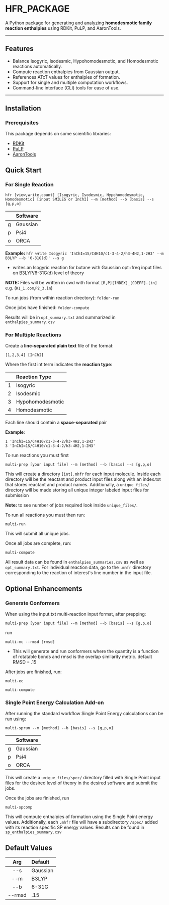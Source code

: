 # HFR_PACKAGE 

A Python package for generating and analyzing **homodesmotic family reaction enthalpies** using RDKit, PuLP, and AaronTools.

---

## Features

- Balance Isogyric, Isodesmic, Hypohomodesmotic, and Homodesmotic reactions automatically.
- Compute reaction enthalpies from Gaussian output.
- References ATcT values for enthalpies of formation.
- Support for single and multiple computation workflows.
- Command-line interface (CLI) tools for ease of use.

---

## Installation

### Prerequisites

This package depends on some scientific libraries:

- [RDKit](https://www.rdkit.org/docs/Install.html)  
- [PuLP](https://coin-or.github.io/pulp/)  
- [AaronTools](https://github.com/QChASM/AaronTools.py) 

## Quick Start

### For Single Reaction
`hfr [view,write,count] [Isogyric, Isodesmic, Hypohomodesmotic, Homodesmotic] [input SMILES or InChI] --m [method] --b [basis] --s [g,p,o]`

|      | Software   |
|:----:|:-----------|
| g    | Gaussian   |
| p    | Psi4       |
| o    | ORCA       |

  **Example:**
     `hfr write Isogyric 'InChI=1S/C4H10/c1-3-4-2/h3-4H2,1-2H3' --m B3LYP --b '6-31G(d)' --s g`

  - writes an Isogyric reaction for butane with Gaussian opt+freq input files on B3LYP/6-31G(d) level of theory
  
  **NOTE:** Files will be written in cwd with format `[R,P][INDEX]_[COEFF].[in]` e.g. (`R1_1.com`,`P2_3.in`)

To run jobs (from within reaction directory):
 `folder-run`

Once jobs have finished:
 `folder-compute`

Results will be in `opt_summary.txt` and summarized in `enthalpies_summary.csv`

### For Multiple Reactions

Create a **line-separated plain text** file of the format:
 
 `[1,2,3,4] [InChI]`
    
 Where the first int term indicates the **reaction type**:

|      | Reaction Type          |
|:----:|:-----------------------|
| 1    | Isogyric               |
| 2    | Isodesmic              |
| 3    | Hypohomodesmotic       |
| 4    | Homodesmotic           |

Each line should contain a **space-separated** pair

**Example**:
```
1 'InChI=1S/C4H10/c1-3-4-2/h3-4H2,1-2H3'
3 'InChI=1S/C4H10/c1-3-4-2/h3-4H2,1-2H3'
```
To run reactions you must first

 `multi-prep [your input file] --m [method] --b [basis] --s [g,p,o] `

  This will create a directory `[int].mhfr` for each input molecule. Inside each directory will be the reactant and product input files along with an index.txt that stores reactant and product names. Additionally, a `unique_files/` directory will be made storing all unique integer labeled input files for submission

**Note:** to see number of jobs required look inside `unique_files/`.

To run all reactions you must then run:

`multi-run`

This will submit all unique jobs.

Once all jobs are complete, run:

`multi-compute`

All result data can be found in `enthalpies_summaries.csv` as well as `opt_summary.txt`. For individual reaction data, go to the `.mhfr` directory corresponding to the reaction of interest's line number in the input file.

## Optional Enhancements

### Generate Conformers

When using the input.txt multi-reaction input format, after prepping: 

`multi-prep [your input file] --m [method] --b [basis] --s [g,p,o] `

run

`multi-mc --rmsd [rmsd]`

- This will generate and run conformers where the quantity is a function of rotatable bonds and rmsd is the overlap similarity metric. default RMSD = .15

After jobs are finished, run: 

`multi-ec`

`multi-compute`

### Single Point Energy Calculation Add-on

After running the standard workflow Single Point Energy calculations can be run using:

`multi-sprun --m [method] --b [basis] --s [g,p,o]`

|      | Software   |
|:----:|:-----------|
| g    | Gaussian   |
| p    | Psi4       |
| o    | ORCA       |

This will create a `unique_files/spec/` directory filled with Single Point input files for the desired level of theory in the desired software and submit the jobs.

Once the jobs are finished, run

`multi-spcomp`

This will compute enthalpies of formation using the Single Point energy values. Additionally, each `.mhfr` file will have a subdirectory `/spec/` added with its reaction specific SP energy values. Results can be found in `sp_enthalpies_summary.csv`


## Default Values

|   Arg   | Default   |
|:----:|:-----------|
| --s    | Gaussian   |
| --m    | B3LYP       |
| --b    | 6-31G      |
| --rmsd    | .15      |



  
